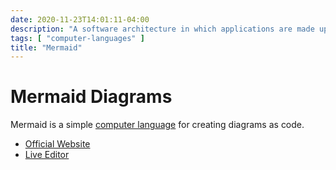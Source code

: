 ```yaml
---
date: 2020-11-23T14:01:11-04:00
description: "A software architecture in which applications are made up of loosely coupled services"
tags: [ "computer-languages" ]
title: "Mermaid"
---
```


# Mermaid Diagrams

Mermaid is a simple [computer language](computer-languages.md) for creating diagrams as code.

* [Official Website](https://mermaid-js.github.io/)
* [Live Editor](https://mermaid-js.github.io/mermaid-live-editor/)
